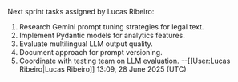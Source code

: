 Next sprint tasks assigned by Lucas Ribeiro:
1. Research Gemini prompt tuning strategies for legal text.
2. Implement Pydantic models for analytics features.
3. Evaluate multilingual LLM output quality.
4. Document approach for prompt versioning.
5. Coordinate with testing team on LLM evaluation.
--[[User:Lucas Ribeiro|Lucas Ribeiro]] 13:09, 28 June 2025 (UTC)
